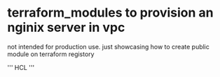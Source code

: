 # terraform_modules to provision an nginix server in vpc
not intended for production use. just showcasing how to create public module on terraform registory

'''
HCL
'''
